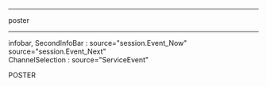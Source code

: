 *******
poster
*******
infobar, SecondInfoBar : source="session.Event_Now"
						 source="session.Event_Next"	
ChannelSelection       : source="ServiceEvent"

<widget render="pstrRndr" source="session.Event_Now" path="poster" position="5,60" size="185,278" backgroundColor="tb" zPosition="1" transparent="0">
	<convert type="pstrCnvrt">POSTER</convert>
</widget>
